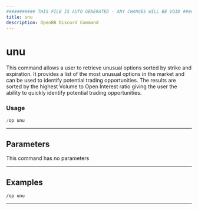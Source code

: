 ```yaml
---
########### THIS FILE IS AUTO GENERATED - ANY CHANGES WILL BE VOID ###########
title: unu
description: OpenBB Discord Command
---
```


# unu

This command allows a user to retrieve unusual options sorted by strike and expiration. It provides a list of the most unusual options in the market and can be used to identify potential trading opportunities. The results are sorted by the highest Volume to Open Interest ratio giving the user the ability to quickly identify potential trading opportunities.

### Usage

```python wordwrap
/op unu
```

---

## Parameters

This command has no parameters



---

## Examples

```
/op unu
```

---
